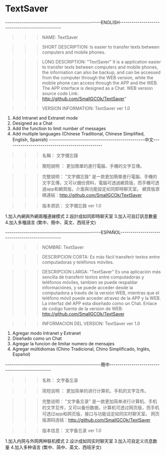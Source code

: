# TextSaver

------------------------------------------------ENGLISH------------------------------------------------
>>>NAME:
TextSaver

>>>SHORT DESCRIPTION:
Is easier to transfer texts between computers and mobile phones.

>>>LONG DESCRIPTION: 
"TextSaver"
It is a application easier to transfer texts between computers and mobile phones, the information can also be backup, and can be accessed from the computer through the WEB version, while the mobile phone can access through the APP and the WEB. The APP interface is designed as a Chat.
WEB version source code Link: http://github.com/SmallGCOk/TextSaver"

>>>VERSION INFORMATION: 
TextSaver ver 1.0

1. Add Intranet and Extranet mode
2. Designed as a Chat
3. Add the function to limit number of messages
4. Add multiple languages (Chinese Traditional, Chinese Simplified, English, Spanish)
------------------------------------------------中文------------------------------------------------
>>>名稱：
文字備忘錄

>>>簡短說明 ：
更加簡單的進行電腦、手機的文字互傳。

>>>完整說明：
"文字備忘錄"
是一款更加簡單進行電腦、手機的文字互傳，又可以備份資料，電腦可透過網頁版，而手機可透過app和網頁版，介面與功能設定如同即時聊天室。
網頁版源碼連結：http://github.com/SmallGCOk/TextSaver

>>>版本資訊：
文字備忘錄 ver 1.0

1.加入內網與外網兩種連線模式
2.設計成如同即時聊天室
3.加入可自訂訊息數量
4.加入多種語言 (繁中、簡中、英文、西班牙文)

------------------------------------------------ESPAÑOL------------------------------------------------
>>>NOMBRE: 
TextSaver

>>>DESCRIPCION CORTA: 
Es más fácil transferir textos entre computadoras y teléfonos móviles.

>>>DESCRIPCION LARGA: 
"TextSaver"
Es una aplicación más sencilla de transferir textos entre computadoras y teléfonos móviles, tambien se puede respaldar informaciónes, y se puede acceder desde la computadora a través de la versión WEB, mientras que el teléfono móvil puede acceder atravez de la APP y la WEB. La interfaz del APP esta diseñado como un Chat.
Enlace de codigo fuente de la version de WEB: http://github.com/SmallGCOk/TextSaver

>>>INFORMACION DEL VERSION: 
TextSaver ver 1.0

1. Agregar modo Intranet y Extranet
2. Diseñado como un Chat
3. Agregar la funcion de limitar numero de mensajes
4. Agregar múltidiomas (Chino Tradicional, Chino Simplificado, Inglés, Español)

------------------------------------------------簡中------------------------------------------------
>>>名称：
文字备忘录

>>>简短说明 ：
更加简单的进行计算机、手机的文字互传。

>>>完整说明：
"文字备忘录"
是一款更加简单进行计算机、手机的文字互传，又可以备份数据，计算机可透过网页版，而手机可透过app和网页版，接口与功能设定如同实时聊天室。
网页版源码连结：http://github.com/SmallGCOk/TextSaver

>>>版本信息：
文字备忘录 ver 1.0

1.加入内网与外网两种联机模式
2.设计成如同实时聊天室
3.加入可自定义讯息数量
4.加入多种语言 (繁中、简中、英文、西班牙文)
